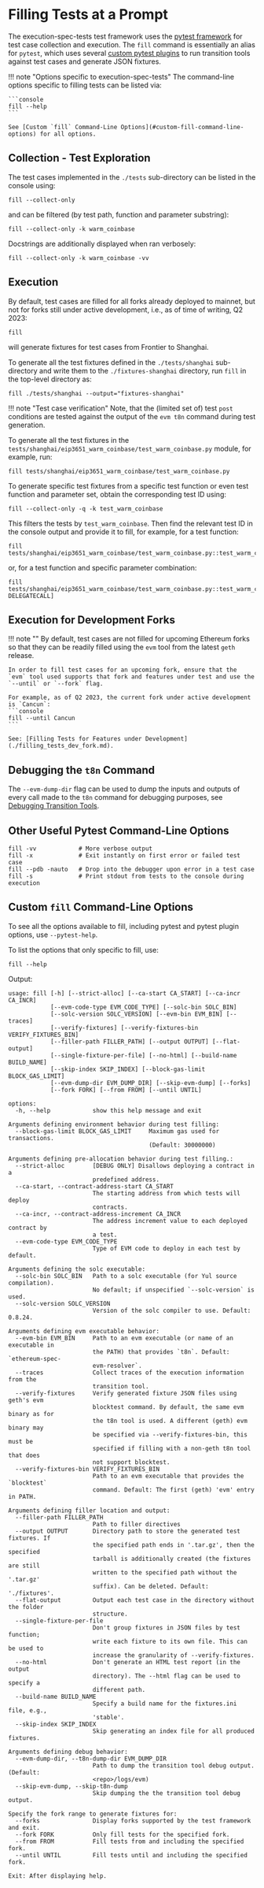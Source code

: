 # Filling Tests at a Prompt

The execution-spec-tests test framework uses the [pytest framework](https://docs.pytest.org/en/latest/) for test case collection and execution. The `fill` command is essentially an alias for `pytest`, which uses several [custom pytest plugins](../library/pytest_plugins/index.md) to run transition tools against test cases and generate JSON fixtures.

!!! note "Options specific to execution-spec-tests"
    The command-line options specific to filling tests can be listed via:

    ```console
    fill --help
    ```

    See [Custom `fill` Command-Line Options](#custom-fill-command-line-options) for all options.

## Collection - Test Exploration

The test cases implemented in the `./tests` sub-directory can be listed in the console using:

```console
fill --collect-only
```

and can be filtered (by test path, function and parameter substring):

```console
fill --collect-only -k warm_coinbase
```

Docstrings are additionally displayed when ran verbosely:

```console
fill --collect-only -k warm_coinbase -vv
```

## Execution

By default, test cases are filled for all forks already deployed to mainnet, but not for forks still under active development, i.e., as of time of writing, Q2 2023:

```console
fill
```

will generate fixtures for test cases from Frontier to Shanghai.

To generate all the test fixtures defined in the `./tests/shanghai` sub-directory and write them to the `./fixtures-shanghai` directory, run `fill` in the top-level directory as:

```console
fill ./tests/shanghai --output="fixtures-shanghai"
```

!!! note "Test case verification"
    Note, that the (limited set of) test `post` conditions are tested against the output of the `evm t8n` command during test generation.

To generate all the test fixtures in the `tests/shanghai/eip3651_warm_coinbase/test_warm_coinbase.py` module, for example, run:

```console
fill tests/shanghai/eip3651_warm_coinbase/test_warm_coinbase.py
```

To generate specific test fixtures from a specific test function or even test function and parameter set, obtain the corresponding test ID using:

```console
fill --collect-only -q -k test_warm_coinbase
```

This filters the tests by `test_warm_coinbase`. Then find the relevant test ID in the console output and provide it to fill, for example, for a test function:

```console
fill tests/shanghai/eip3651_warm_coinbase/test_warm_coinbase.py::test_warm_coinbase_gas_usage
```

or, for a test function and specific parameter combination:

```console
fill tests/shanghai/eip3651_warm_coinbase/test_warm_coinbase.py::test_warm_coinbase_gas_usage[fork_Paris-DELEGATECALL]
```

## Execution for Development Forks

!!! note ""
    By default, test cases are not filled for upcoming Ethereum forks so that they can be readily filled using the `evm` tool from the latest `geth` release.

    In order to fill test cases for an upcoming fork, ensure that the `evm` tool used supports that fork and features under test and use the `--until` or `--fork` flag.
    
    For example, as of Q2 2023, the current fork under active development is `Cancun`:
    ```console
    fill --until Cancun
    ```

    See: [Filling Tests for Features under Development](./filling_tests_dev_fork.md).

## Debugging the `t8n` Command

The `--evm-dump-dir` flag can be used to dump the inputs and outputs of every call made to the `t8n` command for debugging purposes, see [Debugging Transition Tools](./debugging_t8n_tools.md).

## Other Useful Pytest Command-Line Options

```console
fill -vv            # More verbose output
fill -x             # Exit instantly on first error or failed test case
fill --pdb -nauto   # Drop into the debugger upon error in a test case
fill -s             # Print stdout from tests to the console during execution
```

## Custom `fill` Command-Line Options

To see all the options available to fill, including pytest and pytest plugin options, use `--pytest-help`.

To list the options that only specific to fill, use:

```console
fill --help
```

Output:

```text
usage: fill [-h] [--strict-alloc] [--ca-start CA_START] [--ca-incr CA_INCR]
            [--evm-code-type EVM_CODE_TYPE] [--solc-bin SOLC_BIN]
            [--solc-version SOLC_VERSION] [--evm-bin EVM_BIN] [--traces]
            [--verify-fixtures] [--verify-fixtures-bin VERIFY_FIXTURES_BIN]
            [--filler-path FILLER_PATH] [--output OUTPUT] [--flat-output]
            [--single-fixture-per-file] [--no-html] [--build-name BUILD_NAME]
            [--skip-index SKIP_INDEX] [--block-gas-limit BLOCK_GAS_LIMIT]
            [--evm-dump-dir EVM_DUMP_DIR] [--skip-evm-dump] [--forks]
            [--fork FORK] [--from FROM] [--until UNTIL]

options:
  -h, --help            show this help message and exit

Arguments defining environment behavior during test filling:
  --block-gas-limit BLOCK_GAS_LIMIT     Maximum gas used for transactions.
                                        (Default: 30000000)

Arguments defining pre-allocation behavior during test filling.:
  --strict-alloc        [DEBUG ONLY] Disallows deploying a contract in a
                        predefined address.
  --ca-start, --contract-address-start CA_START
                        The starting address from which tests will deploy
                        contracts.
  --ca-incr, --contract-address-increment CA_INCR
                        The address increment value to each deployed contract by
                        a test.
  --evm-code-type EVM_CODE_TYPE
                        Type of EVM code to deploy in each test by default.

Arguments defining the solc executable:
  --solc-bin SOLC_BIN   Path to a solc executable (for Yul source compilation).
                        No default; if unspecified `--solc-version` is used.
  --solc-version SOLC_VERSION
                        Version of the solc compiler to use. Default: 0.8.24.

Arguments defining evm executable behavior:
  --evm-bin EVM_BIN     Path to an evm executable (or name of an executable in
                        the PATH) that provides `t8n`. Default: `ethereum-spec-
                        evm-resolver`.
  --traces              Collect traces of the execution information from the
                        transition tool.
  --verify-fixtures     Verify generated fixture JSON files using geth's evm
                        blocktest command. By default, the same evm binary as for
                        the t8n tool is used. A different (geth) evm binary may
                        be specified via --verify-fixtures-bin, this must be
                        specified if filling with a non-geth t8n tool that does
                        not support blocktest.
  --verify-fixtures-bin VERIFY_FIXTURES_BIN
                        Path to an evm executable that provides the `blocktest`
                        command. Default: The first (geth) 'evm' entry in PATH.

Arguments defining filler location and output:
  --filler-path FILLER_PATH
                        Path to filler directives
  --output OUTPUT       Directory path to store the generated test fixtures. If
                        the specified path ends in '.tar.gz', then the specified
                        tarball is additionally created (the fixtures are still
                        written to the specified path without the '.tar.gz'
                        suffix). Can be deleted. Default: './fixtures'.
  --flat-output         Output each test case in the directory without the folder
                        structure.
  --single-fixture-per-file
                        Don't group fixtures in JSON files by test function;
                        write each fixture to its own file. This can be used to
                        increase the granularity of --verify-fixtures.
  --no-html             Don't generate an HTML test report (in the output
                        directory). The --html flag can be used to specify a
                        different path.
  --build-name BUILD_NAME
                        Specify a build name for the fixtures.ini file, e.g.,
                        'stable'.
  --skip-index SKIP_INDEX
                        Skip generating an index file for all produced fixtures.

Arguments defining debug behavior:
  --evm-dump-dir, --t8n-dump-dir EVM_DUMP_DIR
                        Path to dump the transition tool debug output.  (Default:
                        <repo>/logs/evm)
  --skip-evm-dump, --skip-t8n-dump
                        Skip dumping the the transition tool debug output.

Specify the fork range to generate fixtures for:
  --forks               Display forks supported by the test framework and exit.
  --fork FORK           Only fill tests for the specified fork.
  --from FROM           Fill tests from and including the specified fork.
  --until UNTIL         Fill tests until and including the specified fork.

Exit: After displaying help.
```
